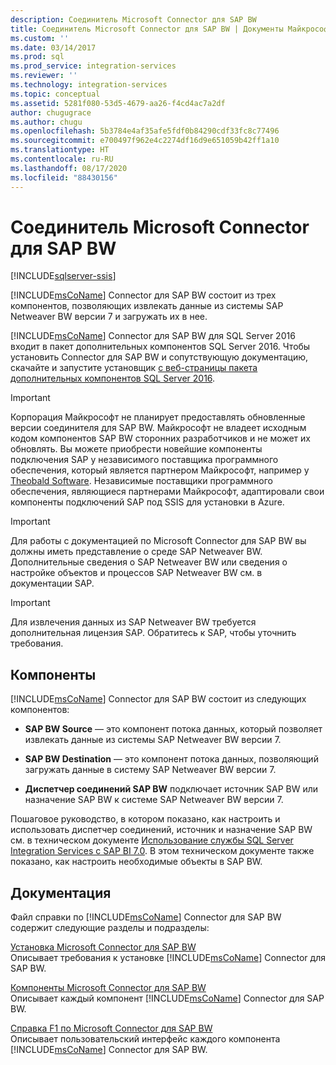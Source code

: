 ```yaml
---
description: Соединитель Microsoft Connector для SAP BW
title: Соединитель Microsoft Connector для SAP BW | Документы Майкрософт
ms.custom: ''
ms.date: 03/14/2017
ms.prod: sql
ms.prod_service: integration-services
ms.reviewer: ''
ms.technology: integration-services
ms.topic: conceptual
ms.assetid: 5281f080-53d5-4679-aa26-f4cd4ac7a2df
author: chugugrace
ms.author: chugu
ms.openlocfilehash: 5b3784e4af35afe5fdf0b84290cdf33fc8c77496
ms.sourcegitcommit: e700497f962e4c2274df16d9e651059b42ff1a10
ms.translationtype: HT
ms.contentlocale: ru-RU
ms.lasthandoff: 08/17/2020
ms.locfileid: "88430156"
---
```

# <a name="microsoft-connector-for-sap-bw"></a>Соединитель Microsoft Connector для SAP BW

[!INCLUDE[sqlserver-ssis](../includes/applies-to-version/sqlserver-ssis.md)]


  [!INCLUDE[msCoName](../includes/msconame-md.md)] Connector для SAP BW состоит из трех компонентов, позволяющих извлекать данные из системы SAP Netweaver BW версии 7 и загружать их в нее.  
  
 [!INCLUDE[msCoName](../includes/msconame-md.md)] Connector для SAP BW для SQL Server 2016 входит в пакет дополнительных компонентов SQL Server 2016. Чтобы установить Connector для SAP BW и сопутствующую документацию, скачайте и запустите установщик [с веб-страницы пакета дополнительных компонентов SQL Server 2016](https://go.microsoft.com/fwlink/?LinkId=746297).  

> [!IMPORTANT]
> Корпорация Майкрософт не планирует предоставлять обновленные версии соединителя для SAP BW. Майкрософт не владеет исходным кодом компонентов SAP BW сторонних разработчиков и не может их обновлять. Вы можете приобрести новейшие компоненты подключения SAP у независимого поставщика программного обеспечения, который является партнером Майкрософт, например у [Theobald Software](https://theobald-software.com/en/xtract-is-productinfo.html). Независимые поставщики программного обеспечения, являющиеся партнерами Майкрософт, адаптировали свои компоненты подключений SAP под SSIS для установки в Azure.
 
> [!IMPORTANT]  
>  Для работы с документацией по Microsoft Connector для SAP BW вы должны иметь представление о среде SAP Netweaver BW. Дополнительные сведения о SAP Netweaver BW или сведения о настройке объектов и процессов SAP Netweaver BW см. в документации SAP.  
  
> [!IMPORTANT]  
>  Для извлечения данных из SAP Netweaver BW требуется дополнительная лицензия SAP. Обратитесь к SAP, чтобы уточнить требования.  
  
## <a name="components"></a>Компоненты  
 [!INCLUDE[msCoName](../includes/msconame-md.md)] Connector для SAP BW состоит из следующих компонентов:  
  
-   **SAP BW Source** — это компонент потока данных, который позволяет извлекать данные из системы SAP Netweaver BW версии 7.  
  
-   **SAP BW Destination** — это компонент потока данных, позволяющий загружать данные в систему SAP Netweaver BW версии 7.  
  
-   **Диспетчер соединений SAP BW** подключает источник SAP BW или назначение SAP BW к системе SAP Netweaver BW версии 7.  
  
 Пошаговое руководство, в котором показано, как настроить и использовать диспетчер соединений, источник и назначение SAP BW см. в техническом документе [Использование службы SQL Server Integration Services с SAP BI 7.0](https://go.microsoft.com/fwlink/?LinkId=301897). В этом техническом документе также показано, как настроить необходимые объекты в SAP BW.  
  
## <a name="documentation"></a>Документация  
 Файл справки по [!INCLUDE[msCoName](../includes/msconame-md.md)] Connector для SAP BW содержит следующие разделы и подразделы:  
  
 [Установка Microsoft Connector для SAP BW](../integration-services/installing-the-microsoft-connector-for-sap-bw.md)  
 Описывает требования к установке [!INCLUDE[msCoName](../includes/msconame-md.md)] Connector для SAP BW.  
  
 [Компоненты Microsoft Connector для SAP BW](../integration-services/microsoft-connector-for-sap-bw-components.md)  
 Описывает каждый компонент [!INCLUDE[msCoName](../includes/msconame-md.md)] Connector для SAP BW.  
  
 [Справка F1 по Microsoft Connector для SAP BW](../integration-services/microsoft-connector-for-sap-bw-f1-help.md)  
 Описывает пользовательский интерфейс каждого компонента [!INCLUDE[msCoName](../includes/msconame-md.md)] Connector для SAP BW.  
  
  
